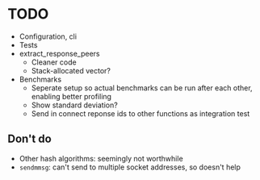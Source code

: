 # TODO

* Configuration, cli
* Tests
* extract_response_peers
    * Cleaner code
    * Stack-allocated vector?
* Benchmarks
    * Seperate setup so actual benchmarks can be run after each other,
      enabling better profiling
    * Show standard deviation?
    * Send in connect reponse ids to other functions as integration test

## Don't do

* Other hash algorithms: seemingly not worthwhile
* `sendmmsg`: can't send to multiple socket addresses, so doesn't help